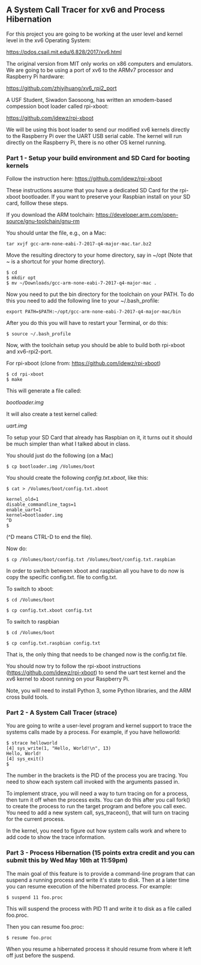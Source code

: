 ## A System Call Tracer for xv6 and Process Hibernation

For this project you are going to be working at the user level and kernel level in the xv6 Operating System:

https://pdos.csail.mit.edu/6.828/2017/xv6.html

The original version from MIT only works on x86 computers and emulators. We are going to be using a port of xv6 to the ARMv7 processor and Raspberry Pi hardware:

https://github.com/zhiyihuang/xv6_rpi2_port

A USF Student, Siwadon Saosoong, has written an xmodem-based compession boot loader called rpi-xboot:

https://github.com/idewz/rpi-xboot

We will be using this boot loader to send our modified xv6 kernels directly to the Raspberry Pi over the UART USB serial cable. The kernel will run directly on the Raspberry Pi, there is no other OS kernel running.

### Part 1 - Setup your build environment and SD Card for booting kernels

Follow the instruction here:
https://github.com/idewz/rpi-xboot

These instructions assume that you have a dedicated SD Card for the rpi-xboot bootloader. If you want to preserve your Raspbian install on your SD card, folllow these steps.

If you download the ARM toolchain:
https://developer.arm.com/open-source/gnu-toolchain/gnu-rm

You should untar the file, e.g., on a Mac:
~~~~
tar xvjf gcc-arm-none-eabi-7-2017-q4-major-mac.tar.bz2
~~~~
 
Move the resulting directory to your home directory, say in ~/opt (Note that ~ is a shortcut for your home directory).

~~~~
$ cd
$ mkdir opt
$ mv ~/Downloads/gcc-arm-none-eabi-7-2017-q4-major-mac .
~~~~
 
Now you need to put the bin directory for the toolchain on your PATH. To do this you need to add  the following line to your ~/.bash_profile:
~~~~
export PATH=$PATH:~/opt/gcc-arm-none-eabi-7-2017-q4-major-mac/bin
~~~~
After you do this you will have to restart your Terminal, or do this:
~~~~
$ source ~/.bash_profile
~~~~

Now, with the toolchain setup you should be able to build both rpi-xboot and xv6-rpi2-port.

For rpi-xboot (clone from: https://github.com/idewz/rpi-xboot)

 
~~~~
$ cd rpi-xboot
$ make
~~~~
 
This will generate a file called:

_bootloader.img_

It will also create a test kernel called:

_uart.img_

To setup your SD Card that already has Raspbian on it, it turns out it should be much simpler than what I talked about in class.

You should just do the following (on a Mac)

 

~~~~
$ cp bootloader.img /Volumes/boot
~~~~

You should create the following _config.txt.xboot_, like this:

 
~~~~
$ cat > /Volumes/boot/config.txt.xboot

kernel_old=1
disable_commandline_tags=1
enable_uart=1
kernel=bootloader.img
^D
$
~~~~

(^D means CTRL-D to end the file).

Now do:

 
~~~~
$ cp /Volumes/boot/config.txt /Volumes/boot/config.txt.raspbian
~~~~
 
In order to switch between xboot and raspbian all you have to do now is copy the specific config.txt.<type> file to config.txt.

To switch to xboot:

 
~~~~
$ cd /Volumes/boot

$ cp config.txt.xboot config.txt
~~~~
 

To switch to raspbian

~~~~
$ cd /Volumes/boot

$ cp config.txt.raspbian config.txt
~~~~
 

That is, the only thing that needs to be changed now is the config.txt file.

You should now try to follow the rpi-xboot instructions (https://github.com/idewz/rpi-xboot) to send the uart test kernel and the xv6 kernel to xboot running on your Raspberry Pi.

Note, you will need to install Python 3, some Python libraries, and the ARM cross build tools.


### Part 2 - A System Call Tracer (strace)

You are going to write a user-level program and kernel support to trace the systems calls made by a process. For example, if you have helloworld:
~~~~
$ strace helloworld
[4] sys_write(1, "Hello, World!\n", 13)
Hello, World!
[4] sys_exit()
$
~~~~

The number in the brackets is the PID of the process you are tracing. You need to show each system call invoked with the arguments passed in.

To implement strace, you will need a way to turn tracing on for a process, then turn it off when the process exits. You can do this after you call fork() to create the process to run the target program and before you call exec. You need to add a new system call, sys_traceon(), that will turn on tracing for the current process.

In the kernel, you need to figure out how system calls work and where to add code to show the trace information.

### Part 3 - Process Hibernation (15 points extra credit and you can submit this by Wed May 16th at 11:59pm)

The main goal of this feature is to provide a command-line program that can suspend a running process and write it's state to disk. Then at a later time you can resume execution of the hibernated process. For example:
~~~~
$ suspend 11 foo.proc
~~~~
This will suspend the process with PID 11 and write it to disk as a file called foo.proc.

Then you can resume foo.proc:
~~~~
$ resume foo.proc
~~~~
When you resume a hibernated process it should resume from where it left off just before the suspend.

